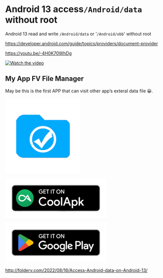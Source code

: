 # Android 13 access`/Android/data` without root


Android 13 read and write `/Android/data` or '`/Android/obb`' without root


https://developer.android.com/guide/topics/providers/document-provider


https://youtu.be/-4H0K70WhDg

[![Watch the video](https://img.youtube.com/vi/-4H0K70WhDg/maxresdefault.jpg)](https://youtu.be/-4H0K70WhDg)





## My App FV File Manager

May be this is the first APP that can visit other app’s exteral data file 😀.



<img src="/source/com.folderv.file.webp" width="240" height="240" />


[<img src="/source/coolapk-badge.png" width="323" height="125" />](https://www.coolapk.com/apk/com.folderv.file)

[<img src="/source/google-play-badge.png" width="323" height="125" />](https://play.google.com/store/apps/details?id=com.folderv.file)



http://folderv.com/2022/08/16/Access-Android-data-on-Android-13/

